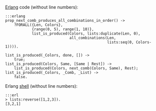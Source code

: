 <!--[Erlang](http://www.erlang.org/) code:

    #!erlang
    prop_next_comb_produces_all_combinations_in_order() ->
        ?FORALL({Len, Colors},
                {range(0, 5), range(1, 10)},
                list_is_produced(Colors, lists:duplicate(Len, 0),
                                 all_combinations(Len,
                                                  lists:seq(0, Colors-1)))).

    list_is_produced(_Colors, done, []) ->
        true;
    list_is_produced(Colors, Same, [Same | Rest]) ->
        list_is_produced(Colors, next_comb(Colors, Same), Rest);
    list_is_produced(_Colors, _Comb, _List) ->
        false.

Erlang [shell](http://erlang.org/doc/man/erl.html):

    #!erl
    > lists:reverse([1,2,3]).
    [3,2,1]-->

[Erlang](http://www.erlang.org/) code (without line numbers):

    :::erlang
    prop_next_comb_produces_all_combinations_in_order() ->
        ?FORALL({Len, Colors},
                {range(0, 5), range(1, 10)},
                list_is_produced(Colors, lists:duplicate(Len, 0),
                                 all_combinations(Len,
                                                  lists:seq(0, Colors-1)))).

    list_is_produced(_Colors, done, []) ->
        true;
    list_is_produced(Colors, Same, [Same | Rest]) ->
        list_is_produced(Colors, next_comb(Colors, Same), Rest);
    list_is_produced(_Colors, _Comb, _List) ->
        false.

Erlang [shell](http://erlang.org/doc/man/erl.html) (without line numbers):

    :::erl
    > lists:reverse([1,2,3]).
    [3,2,1]

<!-- kate: replace-tabs-save on; replace-tabs on; tab-width 8; -->
